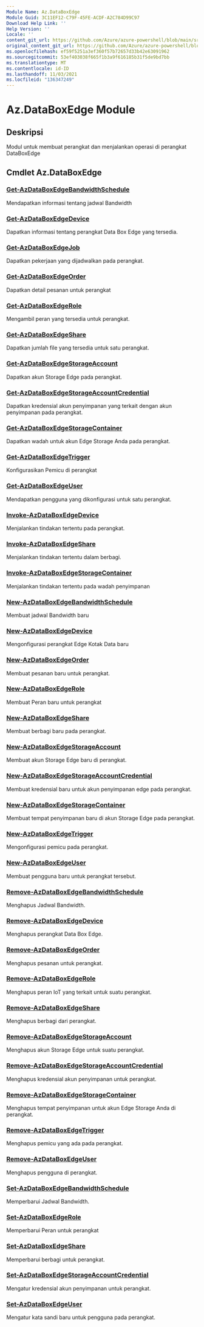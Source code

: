```yaml
---
Module Name: Az.DataBoxEdge
Module Guid: 3C11EF12-C79F-45FE-ACDF-A2C784D99C97
Download Help Link: ''
Help Version: ''
Locale: ''
content_git_url: https://github.com/Azure/azure-powershell/blob/main/src/DataBoxEdge/DataBoxEdge/help/Az.DataBoxEdge.md
original_content_git_url: https://github.com/Azure/azure-powershell/blob/main/src/DataBoxEdge/DataBoxEdge/help/Az.DataBoxEdge.md
ms.openlocfilehash: ef59f5251a3ef360f57b72657d33b42e63091962
ms.sourcegitcommit: 53ef403038f665f1b3a9f616185b31f5de9bd7bb
ms.translationtype: MT
ms.contentlocale: id-ID
ms.lasthandoff: 11/03/2021
ms.locfileid: "136347249"
---
```

# Az.DataBoxEdge Module
## Deskripsi
Modul untuk membuat perangkat dan menjalankan operasi di perangkat DataBoxEdge

## Cmdlet Az.DataBoxEdge
### [Get-AzDataBoxEdgeBandwidthSchedule](Get-AzDataBoxEdgeBandwidthSchedule.md)
Mendapatkan informasi tentang jadwal Bandwidth

### [Get-AzDataBoxEdgeDevice](Get-AzDataBoxEdgeDevice.md)
Dapatkan informasi tentang perangkat Data Box Edge yang tersedia.

### [Get-AzDataBoxEdgeJob](Get-AzDataBoxEdgeJob.md)
Dapatkan pekerjaan yang dijadwalkan pada perangkat.

### [Get-AzDataBoxEdgeOrder](Get-AzDataBoxEdgeOrder.md)
Dapatkan detail pesanan untuk perangkat

### [Get-AzDataBoxEdgeRole](Get-AzDataBoxEdgeRole.md)
Mengambil peran yang tersedia untuk perangkat.

### [Get-AzDataBoxEdgeShare](Get-AzDataBoxEdgeShare.md)
Dapatkan jumlah file yang tersedia untuk satu perangkat.

### [Get-AzDataBoxEdgeStorageAccount](Get-AzDataBoxEdgeStorageAccount.md)
Dapatkan akun Storage Edge pada perangkat.

### [Get-AzDataBoxEdgeStorageAccountCredential](Get-AzDataBoxEdgeStorageAccountCredential.md)
Dapatkan kredensial akun penyimpanan yang terkait dengan akun penyimpanan pada perangkat.

### [Get-AzDataBoxEdgeStorageContainer](Get-AzDataBoxEdgeStorageContainer.md)
Dapatkan wadah untuk akun Edge Storage Anda pada perangkat.

### [Get-AzDataBoxEdgeTrigger](Get-AzDataBoxEdgeTrigger.md)
Konfigurasikan Pemicu di perangkat
 

### [Get-AzDataBoxEdgeUser](Get-AzDataBoxEdgeUser.md)
Mendapatkan pengguna yang dikonfigurasi untuk satu perangkat.

### [Invoke-AzDataBoxEdgeDevice](Invoke-AzDataBoxEdgeDevice.md)
Menjalankan tindakan tertentu pada perangkat.

### [Invoke-AzDataBoxEdgeShare](Invoke-AzDataBoxEdgeShare.md)
Menjalankan tindakan tertentu dalam berbagi.

### [Invoke-AzDataBoxEdgeStorageContainer](Invoke-AzDataBoxEdgeStorageContainer.md)
Menjalankan tindakan tertentu pada wadah penyimpanan

### [New-AzDataBoxEdgeBandwidthSchedule](New-AzDataBoxEdgeBandwidthSchedule.md)
Membuat jadwal Bandwidth baru

### [New-AzDataBoxEdgeDevice](New-AzDataBoxEdgeDevice.md)
Mengonfigurasi perangkat Edge Kotak Data baru

### [New-AzDataBoxEdgeOrder](New-AzDataBoxEdgeOrder.md)
Membuat pesanan baru untuk perangkat.

### [New-AzDataBoxEdgeRole](New-AzDataBoxEdgeRole.md)
Membuat Peran baru untuk perangkat

### [New-AzDataBoxEdgeShare](New-AzDataBoxEdgeShare.md)
Membuat berbagi baru pada perangkat.

### [New-AzDataBoxEdgeStorageAccount](New-AzDataBoxEdgeStorageAccount.md)
Membuat akun Storage Edge baru di perangkat.

### [New-AzDataBoxEdgeStorageAccountCredential](New-AzDataBoxEdgeStorageAccountCredential.md)
Membuat kredensial baru untuk akun penyimpanan edge pada perangkat.

### [New-AzDataBoxEdgeStorageContainer](New-AzDataBoxEdgeStorageContainer.md)
Membuat tempat penyimpanan baru di akun Storage Edge pada perangkat.

### [New-AzDataBoxEdgeTrigger](New-AzDataBoxEdgeTrigger.md)
Mengonfigurasi pemicu pada perangkat.

### [New-AzDataBoxEdgeUser](New-AzDataBoxEdgeUser.md)
Membuat pengguna baru untuk perangkat tersebut.

### [Remove-AzDataBoxEdgeBandwidthSchedule](Remove-AzDataBoxEdgeBandwidthSchedule.md)
Menghapus Jadwal Bandwidth.

### [Remove-AzDataBoxEdgeDevice](Remove-AzDataBoxEdgeDevice.md)
Menghapus perangkat Data Box Edge.

### [Remove-AzDataBoxEdgeOrder](Remove-AzDataBoxEdgeOrder.md)
Menghapus pesanan untuk perangkat.

### [Remove-AzDataBoxEdgeRole](Remove-AzDataBoxEdgeRole.md)
Menghapus peran IoT yang terkait untuk suatu perangkat.

### [Remove-AzDataBoxEdgeShare](Remove-AzDataBoxEdgeShare.md)
Menghapus berbagi dari perangkat.

### [Remove-AzDataBoxEdgeStorageAccount](Remove-AzDataBoxEdgeStorageAccount.md)
Menghapus akun Storage Edge untuk suatu perangkat.

### [Remove-AzDataBoxEdgeStorageAccountCredential](Remove-AzDataBoxEdgeStorageAccountCredential.md)
Menghapus kredensial akun penyimpanan untuk perangkat.

### [Remove-AzDataBoxEdgeStorageContainer](Remove-AzDataBoxEdgeStorageContainer.md)
Menghapus tempat penyimpanan untuk akun Edge Storage Anda di perangkat.

### [Remove-AzDataBoxEdgeTrigger](Remove-AzDataBoxEdgeTrigger.md)
Menghapus pemicu yang ada pada perangkat.

### [Remove-AzDataBoxEdgeUser](Remove-AzDataBoxEdgeUser.md)
Menghapus pengguna di perangkat.

### [Set-AzDataBoxEdgeBandwidthSchedule](Set-AzDataBoxEdgeBandwidthSchedule.md)
Memperbarui Jadwal Bandwidth.

### [Set-AzDataBoxEdgeRole](Set-AzDataBoxEdgeRole.md)
Memperbarui Peran untuk perangkat

### [Set-AzDataBoxEdgeShare](Set-AzDataBoxEdgeShare.md)
Memperbarui berbagi untuk perangkat.

### [Set-AzDataBoxEdgeStorageAccountCredential](Set-AzDataBoxEdgeStorageAccountCredential.md)
Mengatur kredensial akun penyimpanan untuk perangkat.

### [Set-AzDataBoxEdgeUser](Set-AzDataBoxEdgeUser.md)
Mengatur kata sandi baru untuk pengguna pada perangkat.

